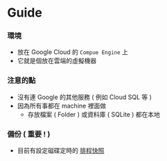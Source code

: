 # Guide

### 環境

- 放在 Google Cloud 的 `Compue Engine` 上
- 它就是個放在雲端的虛擬機器

### 注意的點

- 沒有連 Google 的其他服務 ( 例如 Cloud SQL 等 )
- 因為所有事都在 machine 裡面做
  - 存放檔案 ( Folder ) 或資料庫 ( SQLite ) 都在本地

### 備份 ( 重要 ! )

- 目前有設定磁碟定時的 [排程快照](https://cloud.google.com/compute/docs/disks/create-snapshots?hl=zh-tw)
